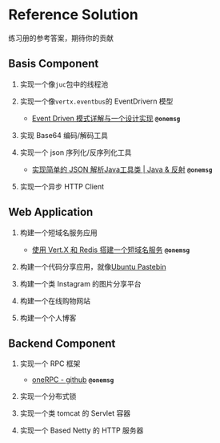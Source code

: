 # Reference Solution

练习册的参考答案，期待你的贡献

## Basis Component

1. 实现一个像`juc`包中的线程池

2. 实现一个像`vertx.eventbus`的 EventDrivern 模型

    - [Event Driven 模式详解与一个设计实现](https://juejin.cn/post/6864757007551823886) **`@onemsg`**

3. 实现 Base64 编码/解码工具

4. 实现一个 json 序列化/反序列化工具

    - [实现简单的 JSON 解析Java工具类 | Java & 反射](https://blog.csdn.net/OnedayIlove/article/details/105345686) **`@onemsg`**

5. 实现一个异步 HTTP Client

## Web Application

1. 构建一个短域名服务应用

    - [使用 Vert.X 和 Redis 搭建一个短域名服务](https://juejin.cn/post/6847902224039968776) **`@onemsg`**

2. 构建一个代码分享应用，就像[Ubuntu Pastebin](https://paste.ubuntu.com/)

3. 构建一个类 Instagram 的图片分享平台

4. 构建一个在线购物网站

5. 构建一个个人博客

## Backend Component

1. 实现一个 RPC 框架

    - [oneRPC - github](https://github.com/onemsg/oneRPC) **`@onemsg`**

2. 实现一个分布式锁

3. 实现一个类 tomcat 的 Servlet 容器

4. 实现一个 Based Netty 的 HTTP 服务器
